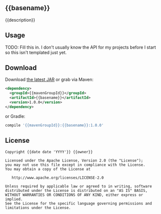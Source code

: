 {{basename}}
--------------

{{description}}


Usage
-----

TODO: Fill this in. I don't usually know the API for my projects before I start so this isn't templated just yet.


Download
--------

Download [the latest JAR][2] or grab via Maven:

```xml
<dependency>
  <groupId>{{mavenGroupId}}</groupId>
  <artifactId>{{basename}}</artifactId>
  <version>1.0.0</version>
</dependency>
```
or Gradle:
```groovy
compile '{{mavenGroupId}}:{{basename}}:1.0.0'
```


License
-------

    Copyright {{date date 'YYYY'}} {{owner}}

    Licensed under the Apache License, Version 2.0 (the "License");
    you may not use this file except in compliance with the License.
    You may obtain a copy of the License at

       http://www.apache.org/licenses/LICENSE-2.0

    Unless required by applicable law or agreed to in writing, software
    distributed under the License is distributed on an "AS IS" BASIS,
    WITHOUT WARRANTIES OR CONDITIONS OF ANY KIND, either express or implied.
    See the License for the specific language governing permissions and
    limitations under the License.



 [1]: http://github.com/{{githubUserName}}/{{basename}}
 [2]: http://repository.sonatype.org/service/local/artifact/maven/redirect?r=central-proxy&g={{mavenGroupId}}&a={{basename}}&v=LATEST
